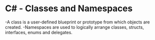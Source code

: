 # C# - Classes and Namespaces

-A class is a user-defined blueprint or prototype from which objects are created.
-Namespaces are used to logically arrange classes, structs, interfaces, enums and delegates.